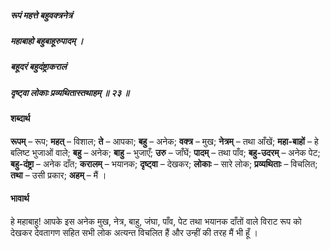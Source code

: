 ##### रूपं महत्ते बहुवक्त्रनेत्रं
##### महाबाहो बहुबाहूरुपादम् ।
##### बहूदरं बहुदंष्ट्राकरालं
##### दृष्ट्वा लोकाः प्रव्यथितास्तथाहम् ॥ २३ ॥

#### शब्दार्थ

**रूपम्** – रूप; **महत्** – विशाल; **ते** – आपका; **बहु** – अनेक; **वक्त्र** – मुख; **नेत्रम्** – तथा आँखें; **महा-बाहों** – हे बलिष्ट भुजाओं वाले; **बहु** – अनेक; **बाहु** – भुजाएँ; **उरु** – जाँघें; **पादम्** – तथा पाँव; **बहु-उदरम्** – अनेक पेट; **बहु-दंष्ट्रा** – अनेक दाँत; **करालम्** – भयानक; **दृष्ट्वा** – देखकर; **लोकाः** – सारे लोक; **प्रव्यथिताः** – विचलित; **तथा** – उसी प्रकार; **अहम्** – मैं ।

#### भावार्थ

हे महाबाहु! आपके इस अनेक मुख, नेत्र, बाहु, जंघा, पाँव, पेट तथा भयानक दाँतों वाले विराट रूप को देखकर देवतागण सहित सभी लोक अत्यन्त विचलित हैं और उन्हीं की तरह मैं भी हूँ ।